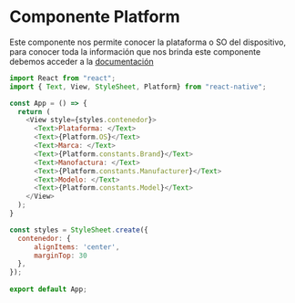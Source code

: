 # Componente Platform

Este componente nos permite conocer la plataforma o SO del dispositivo, para conocer toda la información que nos brinda este componente debemos acceder a la [documentación](https://reactnative.dev/docs/platform) 

```js
import React from "react";
import { Text, View, StyleSheet, Platform} from "react-native";

const App = () => {
  return (
    <View style={styles.contenedor}>
      <Text>Plataforma: </Text>
      <Text>{Platform.OS}</Text>
      <Text>Marca: </Text>
      <Text>{Platform.constants.Brand}</Text>
      <Text>Manofactura: </Text>
      <Text>{Platform.constants.Manufacturer}</Text>
      <Text>Modelo: </Text>
      <Text>{Platform.constants.Model}</Text>
    </View>
  );
}

const styles = StyleSheet.create({
  contenedor: {
      alignItems: 'center',
      marginTop: 30
  },
});
  
export default App;
```